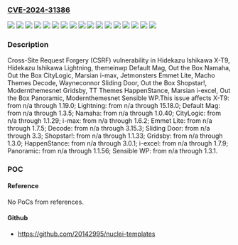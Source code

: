 ### [CVE-2024-31386](https://cve.mitre.org/cgi-bin/cvename.cgi?name=CVE-2024-31386)
![](https://img.shields.io/static/v1?label=Product&message=CityLogic&color=blue)
![](https://img.shields.io/static/v1?label=Product&message=Decode&color=blue)
![](https://img.shields.io/static/v1?label=Product&message=Default%20Mag&color=blue)
![](https://img.shields.io/static/v1?label=Product&message=Emmet%20Lite&color=blue)
![](https://img.shields.io/static/v1?label=Product&message=Gridsby&color=blue)
![](https://img.shields.io/static/v1?label=Product&message=HappenStance&color=blue)
![](https://img.shields.io/static/v1?label=Product&message=Lightning&color=blue)
![](https://img.shields.io/static/v1?label=Product&message=Namaha&color=blue)
![](https://img.shields.io/static/v1?label=Product&message=Panoramic&color=blue)
![](https://img.shields.io/static/v1?label=Product&message=Sensible%20WP&color=blue)
![](https://img.shields.io/static/v1?label=Product&message=Shopstar!&color=blue)
![](https://img.shields.io/static/v1?label=Product&message=Sliding%20Door&color=blue)
![](https://img.shields.io/static/v1?label=Product&message=X-T9&color=blue)
![](https://img.shields.io/static/v1?label=Product&message=i-excel&color=blue)
![](https://img.shields.io/static/v1?label=Product&message=i-max&color=blue)
![](https://img.shields.io/static/v1?label=Version&message=n%2Fa%20&color=brightgreen)
![](https://img.shields.io/static/v1?label=Vulnerability&message=CWE-352%20Cross-Site%20Request%20Forgery%20(CSRF)&color=brightgreen)

### Description

Cross-Site Request Forgery (CSRF) vulnerability in Hidekazu Ishikawa X-T9, Hidekazu Ishikawa Lightning, themeinwp Default Mag, Out the Box Namaha, Out the Box CityLogic, Marsian i-max, Jetmonsters Emmet Lite, Macho Themes Decode, Wayneconnor Sliding Door, Out the Box Shopstar!, Modernthemesnet Gridsby, TT Themes HappenStance, Marsian i-excel, Out the Box Panoramic, Modernthemesnet Sensible WP.This issue affects X-T9: from n/a through 1.19.0; Lightning: from n/a through 15.18.0; Default Mag: from n/a through 1.3.5; Namaha: from n/a through 1.0.40; CityLogic: from n/a through 1.1.29; i-max: from n/a through 1.6.2; Emmet Lite: from n/a through 1.7.5; Decode: from n/a through 3.15.3; Sliding Door: from n/a through 3.3; Shopstar!: from n/a through 1.1.33; Gridsby: from n/a through 1.3.0; HappenStance: from n/a through 3.0.1; i-excel: from n/a through 1.7.9; Panoramic: from n/a through 1.1.56; Sensible WP: from n/a through 1.3.1.

### POC

#### Reference
No PoCs from references.

#### Github
- https://github.com/20142995/nuclei-templates

